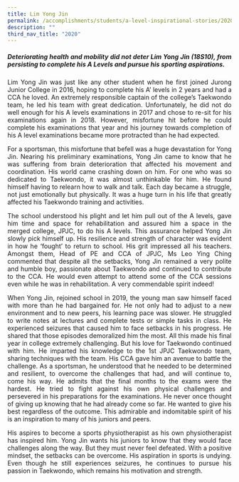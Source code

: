 ```yaml
---
title: Lim Yong Jin
permalink: /accomplishments/students/a-level-inspirational-stories/2020/lim-yong-jin/
description: ""
third_nav_title: "2020"
---
```

<div align=justify>
<h5>Deteriorating health and mobility did not deter Lim Yong Jin (18S10), from persisting to complete his A Levels and pursue his sporting aspirations.</h5>

<p>
Lim Yong Jin was just like any other student when he first joined Jurong Junior College in 2016, hoping to complete his A’ levels in 2 years and had a CCA he loved. An extremely responsible captain of the college’s Taekwondo team, he led his team with great dedication. Unfortunately, he did not do well enough for his A levels examinations in 2017 and chose to re-sit for his examinations again in 2018. However, misfortune hit before he could complete his examinations that year and his journey towards completion of his A level examinations became more protracted than he had expected.</p>

<p>
For a sportsman, this misfortune that befell was a huge devastation for Yong Jin. Nearing his preliminary examinations, Yong Jin came to know that he was suffering from brain deterioration that affected his movement and coordination. His world came crashing down on him. For one who was so dedicated to Taekwondo, it was almost unthinkable for him. He found himself having to relearn how to walk and talk. Each day became a struggle, not just emotionally but physically. It was a huge turn in his life that greatly affected his Taekwondo training and activities.</p>

<p>
The school understood his plight and let him pull out of the A levels, gave him time and space for rehabilitation and assured him a space in the merged college, JPJC, to do his A levels. This assurance helped Yong Jin slowly pick himself up. His resilience and strength of character was evident in how he ‘fought’ to return to school. His grit impressed all his teachers. Amongst them, Head of PE and CCA of JPJC, Ms Leo Ying Ching commented that despite all the setbacks, Yong Jin remained a very polite and humble boy, passionate about Taekwondo and continued to contribute to the CCA. He would even attempt to attend some of the CCA sessions even while he was in rehabilitation. A very commendable spirit indeed!</p>

<p>
When Yong Jin, rejoined school in 2019, the young man saw himself faced with more than he had bargained for. He not only had to adjust to a new environment and to new peers, his learning pace was slower. He struggled to write notes at lectures and complete tests or simple tasks in class. He experienced seizures that caused him to face setbacks in his progress. He shared that those episodes demoralized him the most. All this made his final year in college extremely challenging. But his love for Taekwondo continued with him. He imparted his knowledge to the 1st JPJC Taekwondo team, sharing techniques with the team. His CCA gave him an avenue to battle the challenge. As a sportsman, he understood that he needed to be determined and resilient, to overcome the challenges that had, and will continue to, come his way. He admits that the final months to the exams were the hardest. He tried to fight against his own physical challenges and persevered in his preparations for the examinations. He never once thought of giving up knowing that he had already come so far. He wanted to give his best regardless of the outcome. This admirable and indomitable spirit of his is an inspiration to many of his juniors and peers.</p>

<p>
His aspires to become a sports physiotherapist as his own physiotherapist has inspired him. Yong Jin wants his juniors to know that they would face challenges along the way. But they must never feel defeated. With a positive mindset, the setbacks can be overcome. His aspiration in sports is undying. Even though he still experiences seizures, he continues to pursue his passion in Taekwondo, which remains his motivation and strength.</p>